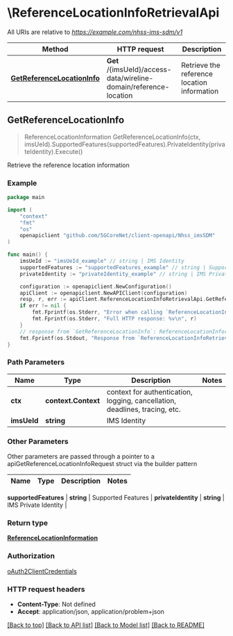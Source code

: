 # \ReferenceLocationInfoRetrievalApi

All URIs are relative to *https://example.com/nhss-ims-sdm/v1*

Method | HTTP request | Description
------------- | ------------- | -------------
[**GetReferenceLocationInfo**](ReferenceLocationInfoRetrievalApi.md#GetReferenceLocationInfo) | **Get** /{imsUeId}/access-data/wireline-domain/reference-location | Retrieve the reference location information



## GetReferenceLocationInfo

> ReferenceLocationInformation GetReferenceLocationInfo(ctx, imsUeId).SupportedFeatures(supportedFeatures).PrivateIdentity(privateIdentity).Execute()

Retrieve the reference location information

### Example

```go
package main

import (
    "context"
    "fmt"
    "os"
    openapiclient "github.com/5GCoreNet/client-openapi/Nhss_imsSDM"
)

func main() {
    imsUeId := "imsUeId_example" // string | IMS Identity
    supportedFeatures := "supportedFeatures_example" // string | Supported Features (optional)
    privateIdentity := "privateIdentity_example" // string | IMS Private Identity (optional)

    configuration := openapiclient.NewConfiguration()
    apiClient := openapiclient.NewAPIClient(configuration)
    resp, r, err := apiClient.ReferenceLocationInfoRetrievalApi.GetReferenceLocationInfo(context.Background(), imsUeId).SupportedFeatures(supportedFeatures).PrivateIdentity(privateIdentity).Execute()
    if err != nil {
        fmt.Fprintf(os.Stderr, "Error when calling `ReferenceLocationInfoRetrievalApi.GetReferenceLocationInfo``: %v\n", err)
        fmt.Fprintf(os.Stderr, "Full HTTP response: %v\n", r)
    }
    // response from `GetReferenceLocationInfo`: ReferenceLocationInformation
    fmt.Fprintf(os.Stdout, "Response from `ReferenceLocationInfoRetrievalApi.GetReferenceLocationInfo`: %v\n", resp)
}
```

### Path Parameters


Name | Type | Description  | Notes
------------- | ------------- | ------------- | -------------
**ctx** | **context.Context** | context for authentication, logging, cancellation, deadlines, tracing, etc.
**imsUeId** | **string** | IMS Identity | 

### Other Parameters

Other parameters are passed through a pointer to a apiGetReferenceLocationInfoRequest struct via the builder pattern


Name | Type | Description  | Notes
------------- | ------------- | ------------- | -------------

 **supportedFeatures** | **string** | Supported Features | 
 **privateIdentity** | **string** | IMS Private Identity | 

### Return type

[**ReferenceLocationInformation**](ReferenceLocationInformation.md)

### Authorization

[oAuth2ClientCredentials](../README.md#oAuth2ClientCredentials)

### HTTP request headers

- **Content-Type**: Not defined
- **Accept**: application/json, application/problem+json

[[Back to top]](#) [[Back to API list]](../README.md#documentation-for-api-endpoints)
[[Back to Model list]](../README.md#documentation-for-models)
[[Back to README]](../README.md)

